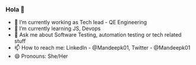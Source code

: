 ### Hola 👋

- 🔭 I’m currently working as Tech lead - QE Engineering
- 🌱 I’m currently learning JS, Devops
- 💬 Ask me about Software Testing, automation testing or tech related stuff
- 📫 How to reach me: LinkedIn - @Mandeepk01,
Twitter - @Mandeepk01
- 😄 Pronouns: She/Her
